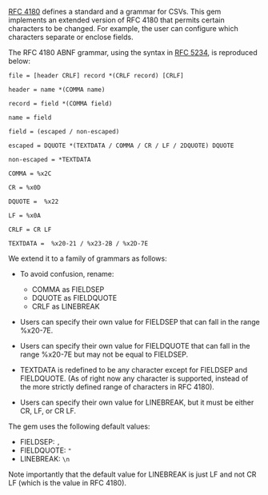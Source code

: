 
[RFC 4180](https://tools.ietf.org/html/rfc4180) defines a standard and a grammar for CSVs. This gem implements an extended version of RFC 4180 that permits certain characters to be changed. For example, the user can configure which characters separate or enclose fields.

The RFC 4180 ABNF grammar, using the syntax in [RFC 5234](https://tools.ietf.org/html/rfc5234), is reproduced below:

    file = [header CRLF] record *(CRLF record) [CRLF]

    header = name *(COMMA name)

    record = field *(COMMA field)

    name = field

    field = (escaped / non-escaped)

    escaped = DQUOTE *(TEXTDATA / COMMA / CR / LF / 2DQUOTE) DQUOTE

    non-escaped = *TEXTDATA

    COMMA = %x2C

    CR = %x0D

    DQUOTE =  %x22

    LF = %x0A

    CRLF = CR LF

    TEXTDATA =  %x20-21 / %x23-2B / %x2D-7E


We extend it to a family of grammars as follows:

  - To avoid confusion, rename:
    - COMMA as FIELDSEP
    - DQUOTE as FIELDQUOTE
    - CRLF as LINEBREAK

  - Users can specify their own value for FIELDSEP that can fall in the range %x20-7E.

  - Users can specify their own value for FIELDQUOTE that can fall in the range %x20-7E but may not be equal to FIELDSEP.

  - TEXTDATA is redefined to be any character except for FIELDSEP and FIELDQUOTE. (As of right now any character is supported, instead of the more strictly defined range of characters in RFC 4180).

  - Users can specify their own value for LINEBREAK, but it must be either CR, LF, or CR LF.


The gem uses the following default values:

  - FIELDSEP: `,`
  - FIELDQUOTE: `"`
  - LINEBREAK: `\n`

Note importantly that the default value for LINEBREAK is just LF and not CR LF (which is the value in RFC 4180).